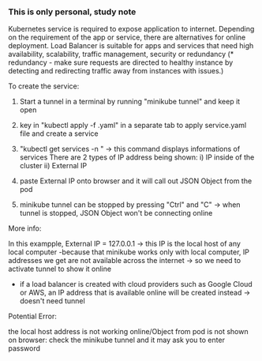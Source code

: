 ### This is only personal, study note ###
Kubernetes service is required to expose application to internet. 
Depending on the requirement of the app or service, there are alternatives for online deployment.
Load Balancer is suitable for apps and services that need high availability, scalability, 
traffic management, security or redundancy 
(* redundancy - make sure requests are directed to healthy instance by
detecting and redirecting traffic away from instances with issues.)


To create the service:
1) Start a tunnel in a terminal by running "minikube tunnel" and keep it open

2) key in "kubectl apply -f <name of service file>.yaml" in a separate tab
to apply service.yaml file and create a service

3) "kubectl get services -n <name of namespace>" -> this command displays informations of services
There are 2 types of IP address being shown: 
   i) IP inside of the cluster 
   ii) External IP

4) paste External IP onto browser and it will call out JSON Object from the pod

5) minikube tunnel can be stopped by pressing "Ctrl" and "C"
-> when tunnel is stopped, JSON Object won't be connecting online


More info:
 
In this exampple, 
External IP = 127.0.0.1 -> this IP is the local host of any local computer
-because that minikube works only with local computer, 
IP addresses we get are not available across the internet 
-> so we need to activate tunnel to show it online 

- if a load balancer is created with cloud providers such as Google Cloud or AWS,
an IP address that is available online will be created instead -> doesn't need tunnel


Potential Error:

the local host address is not working online/Object from pod is not shown on browser: 
check the minikube tunnel and it may ask you to enter password
